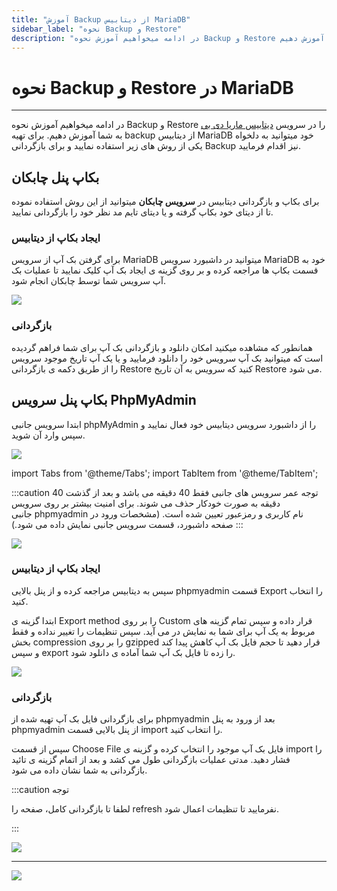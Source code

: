 ```yaml
---
title: "آموزش Backup از دیتابیس MariaDB"
sidebar_label: "نحوه ‌Backup و Restore"
description: "در ادامه میخواهیم آموزش نحوه ‌Backup و Restore در سرویس ابری ماریا دی بی را به شما آموزش دهیم."
---
```


# نحوه ‌Backup و Restore در MariaDB
---

در ادامه میخواهیم آموزش نحوه ‌Backup و Restore را در سرویس [ دیتابیس ماریا دی بی](https://chabokan.net/services/mariadb/) به شما آموزش دهیم.
برای تهیه backup از دیتابیس MariaDB خود میتوانید به دلخواه یکی از روش های زیر استفاده نمایید و برای بازگردانی Backup نیز اقدام فرمایید.

## بکاپ پنل چابکان

برای بکاپ و بازگردانی دیتابیس در **سرویس چابکان** میتوانید از این روش استفاده نموده تا از دیتای خود بکاپ گرفته و یا دیتای تایم مد نظر خود را بازگردانی نمایید.

### ایجاد بکاپ از دیتابیس

برای گرفتن بک آپ از سرویس MariaDB میتوانید در داشبورد سرویس MariaDB خود به قسمت بکاپ ها مراجعه کرده و بر روی گزینه ی ایجاد بک آپ کلیک نمایید تا عملیات بک آپ سرویس شما توسط چابکان انجام شود.

![](https://s1.chabokan.net/docs/images/database_backup_2.jpg)

### بازگردانی

همانطور که مشاهده میکنید امکان دانلود و بازگردانی بک آپ برای شما فراهم گردیده است که میتوانید بک آپ سرویس خود را دانلود فرمایید و یا یک آپ تاریخ موجود سرویس را از طریق دکمه ی بازگردانی Restore کنید که سرویس به آن تاریخ Restore می شود.

## بکاپ پنل سرویس PhpMyAdmin

ابتدا سرویس جانبی phpMyAdmin را از داشبورد سرویس دیتابیس خود فعال نمایید و سپس وارد آن شوید.

![](https://s1.chabokan.net/docs/images/my_sql_connect_1.jpg)

import Tabs from '@theme/Tabs';
import TabItem from '@theme/TabItem';

:::caution توجه
<Tabs>
  <TabItem value="عمر سرویس" label="عمر سرویس">عمر سرویس های جانبی فقط 40 دقیقه می باشد و بعد از گذشت 40 دقیقه به صورت خودکار حذف می شوند.</TabItem>
  <TabItem value="امنیت سرویس" label="امنیت سرویس">برای امنیت بیشتر بر روی سرویس جانبی phpmyadmin نام کاربری و رمزعبور تعیین شده است. (مشخصات ورود در صفحه داشبورد، قسمت سرویس جانبی نمایش داده می شود.)</TabItem>
</Tabs>
:::


![](https://s1.chabokan.net/docs/images/my_sql_connect_2-edited.jpg)

### ایجاد بکاپ از دیتابیس
سپس به دیتابیس مراجعه کرده و از پنل بالایی phpmyadmin قسمت Export را انتخاب کنید.

ابتدا گزینه ی Export method را بر روی Custom قرار داده و سپس تمام گزینه های مربوط به یک آپ برای شما به نمایش در می آید. سپس تنظیمات را تغییر نداده و فقط بخش compression را بر روی gzipped قرار دهید تا حجم فایل بک آپ کاهش پیدا کند و سپس export را زده تا فایل بک آپ شما آماده ی دانلود شود.

![](https://s1.chabokan.net/docs/images/mysql_backup_3.jpg)

### بازگردانی
برای بازگردانی فایل بک آپ تهیه شده از phpmyadmin بعد از ورود به پنل phpmyadmin از پنل بالایی قسمت import را انتخاب کنید.

سپس از قسمت Choose File فایل بک آپ موجود را انتخاب کرده و گزینه ی import را فشار دهید. مدتی عملیات بازگردانی طول می کشد و بعد از اتمام گزینه ی تائید بازگردانی به شما نشان داده می شود.

:::caution توجه

لطفا تا بازگردانی کامل، صفحه را refresh نفرمایید تا تنظیمات اعمال شود.

:::

![](https://s1.chabokan.net/docs/images/mysql_backup_4.jpg)

---
<a href="https://hub.chabokan.net/fa/services/create/mariadb" ><img src="https://s1.chabokan.net/docs/images/mariadb-banner.png" /></a>